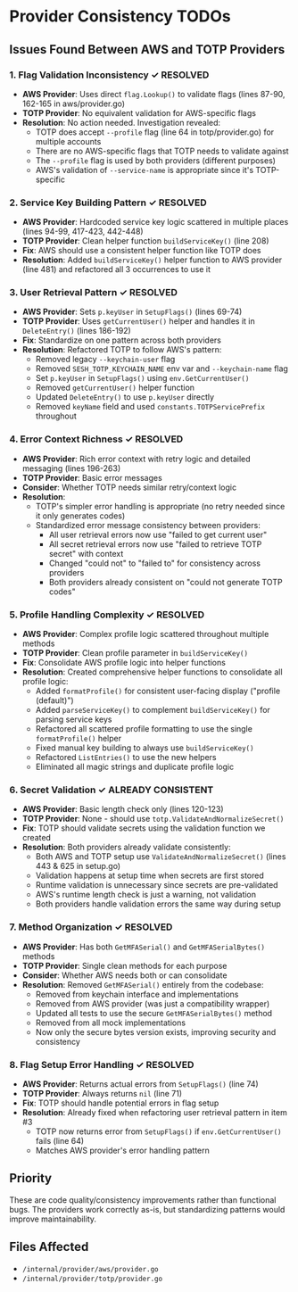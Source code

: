 # Provider Consistency TODOs

## Issues Found Between AWS and TOTP Providers

### 1. Flag Validation Inconsistency ✓ RESOLVED
- **AWS Provider**: Uses direct `flag.Lookup()` to validate flags (lines 87-90, 162-165 in aws/provider.go)
- **TOTP Provider**: No equivalent validation for AWS-specific flags
- **Resolution**: No action needed. Investigation revealed:
  - TOTP does accept `--profile` flag (line 64 in totp/provider.go) for multiple accounts
  - There are no AWS-specific flags that TOTP needs to validate against
  - The `--profile` flag is used by both providers (different purposes)
  - AWS's validation of `--service-name` is appropriate since it's TOTP-specific

### 2. Service Key Building Pattern ✓ RESOLVED
- **AWS Provider**: Hardcoded service key logic scattered in multiple places (lines 94-99, 417-423, 442-448)
- **TOTP Provider**: Clean helper function `buildServiceKey()` (line 208)
- **Fix**: AWS should use a consistent helper function like TOTP does
- **Resolution**: Added `buildServiceKey()` helper function to AWS provider (line 481) and refactored all 3 occurrences to use it

### 3. User Retrieval Pattern ✓ RESOLVED
- **AWS Provider**: Sets `p.keyUser` in `SetupFlags()` (lines 69-74)
- **TOTP Provider**: Uses `getCurrentUser()` helper and handles it in `DeleteEntry()` (lines 186-192)
- **Fix**: Standardize on one pattern across both providers
- **Resolution**: Refactored TOTP to follow AWS's pattern:
  - Removed legacy `--keychain-user` flag
  - Removed `SESH_TOTP_KEYCHAIN_NAME` env var and `--keychain-name` flag
  - Set `p.keyUser` in `SetupFlags()` using `env.GetCurrentUser()`
  - Removed `getCurrentUser()` helper function
  - Updated `DeleteEntry()` to use `p.keyUser` directly
  - Removed `keyName` field and used `constants.TOTPServicePrefix` throughout

### 4. Error Context Richness ✓ RESOLVED
- **AWS Provider**: Rich error context with retry logic and detailed messaging (lines 196-263)
- **TOTP Provider**: Basic error messages
- **Consider**: Whether TOTP needs similar retry/context logic
- **Resolution**: 
  - TOTP's simpler error handling is appropriate (no retry needed since it only generates codes)
  - Standardized error message consistency between providers:
    - All user retrieval errors now use "failed to get current user"
    - All secret retrieval errors now use "failed to retrieve TOTP secret" with context
    - Changed "could not" to "failed to" for consistency across providers
    - Both providers already consistent on "could not generate TOTP codes"

### 5. Profile Handling Complexity ✓ RESOLVED
- **AWS Provider**: Complex profile logic scattered throughout multiple methods
- **TOTP Provider**: Clean profile parameter in `buildServiceKey()`
- **Fix**: Consolidate AWS profile logic into helper functions
- **Resolution**: Created comprehensive helper functions to consolidate all profile logic:
  - Added `formatProfile()` for consistent user-facing display ("profile (default)")
  - Added `parseServiceKey()` to complement `buildServiceKey()` for parsing service keys
  - Refactored all scattered profile formatting to use the single `formatProfile()` helper
  - Fixed manual key building to always use `buildServiceKey()`
  - Refactored `ListEntries()` to use the new helpers
  - Eliminated all magic strings and duplicate profile logic

### 6. Secret Validation ✓ ALREADY CONSISTENT
- **AWS Provider**: Basic length check only (lines 120-123)
- **TOTP Provider**: None - should use `totp.ValidateAndNormalizeSecret()`
- **Fix**: TOTP should validate secrets using the validation function we created
- **Resolution**: Both providers already validate consistently:
  - Both AWS and TOTP setup use `ValidateAndNormalizeSecret()` (lines 443 & 625 in setup.go)
  - Validation happens at setup time when secrets are first stored
  - Runtime validation is unnecessary since secrets are pre-validated
  - AWS's runtime length check is just a warning, not validation
  - Both providers handle validation errors the same way during setup

### 7. Method Organization ✓ RESOLVED
- **AWS Provider**: Has both `GetMFASerial()` and `GetMFASerialBytes()` methods
- **TOTP Provider**: Single clean methods for each purpose
- **Consider**: Whether AWS needs both or can consolidate
- **Resolution**: Removed `GetMFASerial()` entirely from the codebase:
  - Removed from keychain interface and implementations
  - Removed from AWS provider (was just a compatibility wrapper)
  - Updated all tests to use the secure `GetMFASerialBytes()` method
  - Removed from all mock implementations
  - Now only the secure bytes version exists, improving security and consistency

### 8. Flag Setup Error Handling ✓ RESOLVED
- **AWS Provider**: Returns actual errors from `SetupFlags()` (line 74)
- **TOTP Provider**: Always returns `nil` (line 71)
- **Fix**: TOTP should handle potential errors in flag setup
- **Resolution**: Already fixed when refactoring user retrieval pattern in item #3
  - TOTP now returns error from `SetupFlags()` if `env.GetCurrentUser()` fails (line 64)
  - Matches AWS provider's error handling pattern

## Priority
These are code quality/consistency improvements rather than functional bugs. The providers work correctly as-is, but standardizing patterns would improve maintainability.

## Files Affected
- `/internal/provider/aws/provider.go`
- `/internal/provider/totp/provider.go`